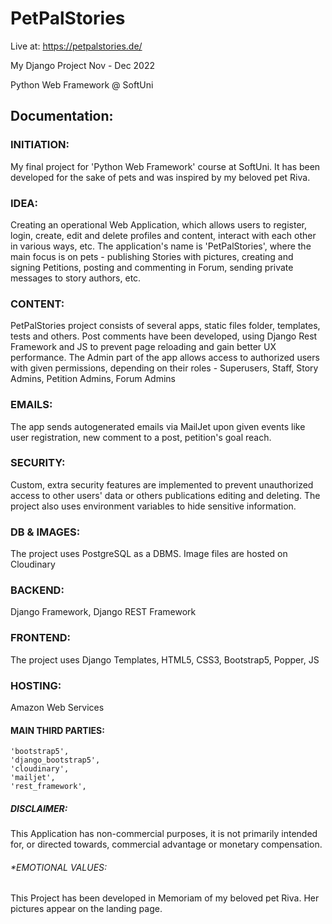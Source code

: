 # PetPalStories
Live at: https://petpalstories.de/

My Django Project Nov - Dec 2022

Python Web Framework @ SoftUni

## Documentation:

### INITIATION: 
My final project for 'Python Web Framework' course at SoftUni. It has been developed for the sake of pets and was inspired by my beloved pet Riva.

### IDEA: 
Creating an operational Web Application, which allows users to register, login, create, edit and delete profiles and content, interact with each other in various ways, etc. The application's name is 'PetPalStories', where the main focus is on pets - publishing Stories with pictures, creating and signing Petitions, posting and commenting in Forum, sending private messages to story authors, etc.

### CONTENT: 
PetPalStories project consists of several apps, static files folder, templates, tests and others. 
Post comments have been developed, using Django Rest Framework and JS to prevent page reloading and gain better UX performance.
The Admin part of the app allows access to authorized users with given permissions, depending on their roles - Superusers, Staff, Story Admins, Petition Admins, Forum Admins

### EMAILS: 
The app sends autogenerated emails via MailJet upon given events like user registration, new comment to a post, petition's goal reach.

### SECURITY: 
Custom, extra security features are implemented to prevent unauthorized access to other users' data or others publications editing and deleting. The project also uses environment variables to hide sensitive information. 

### DB & IMAGES: 
The project uses PostgreSQL as a DBMS. Image files are hosted on Cloudinary

### BACKEND: 
Django Framework, Django REST Framework

### FRONTEND: 
The project uses Django Templates, HTML5, CSS3, Bootstrap5, Popper, JS

### HOSTING: 
Amazon Web Services


#### MAIN THIRD PARTIES:

    'bootstrap5',
    'django_bootstrap5',
    'cloudinary',
    'mailjet',
    'rest_framework',


##### DISCLAIMER: 
This Application has non-commercial purposes, it is not primarily intended for, or directed towards, commercial advantage or monetary compensation.

###### *EMOTIONAL VALUES: 
This Project has been developed in Memoriam of my beloved pet Riva. Her pictures appear on the landing page.